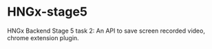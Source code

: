 # HNGx-stage5
HNGx Backend Stage 5 task 2: An API to save screen recorded video, chrome extension plugin.

